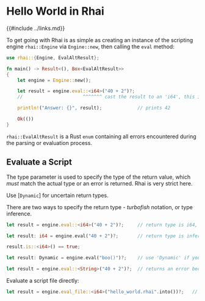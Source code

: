 Hello World in Rhai
===================

{{#include ../links.md}}

To get going with Rhai is as simple as creating an instance of the scripting engine `rhai::Engine` via
`Engine::new`, then calling the `eval` method:

```rust
use rhai::{Engine, EvalAltResult};

fn main() -> Result<(), Box<EvalAltResult>>
{
    let engine = Engine::new();

    let result = engine.eval::<i64>("40 + 2")?;
    //                      ^^^^^^^ cast the result to an 'i64', this is required

    println!("Answer: {}", result);             // prints 42

    Ok(())
}
```

`rhai::EvalAltResult` is a Rust `enum` containing all errors encountered during the parsing or evaluation process.


Evaluate a Script
----------------

The type parameter is used to specify the type of the return value, which _must_ match the actual type or an error is returned.
Rhai is very strict here.

Use [`Dynamic`] for uncertain return types.

There are two ways to specify the return type - _turbofish_ notation, or type inference.

```rust
let result = engine.eval::<i64>("40 + 2")?;     // return type is i64, specified using 'turbofish' notation

let result: i64 = engine.eval("40 + 2")?;       // return type is inferred to be i64

result.is::<i64>() == true;

let result: Dynamic = engine.eval("boo()")?;    // use 'Dynamic' if you're not sure what type it'll be!

let result = engine.eval::<String>("40 + 2")?;  // returns an error because the actual return type is i64, not String
```

Evaluate a script file directly:

```rust
let result = engine.eval_file::<i64>("hello_world.rhai".into())?;   // 'eval_file' takes a 'PathBuf'
```
